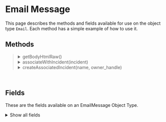 # Email Message

This page describes the methods and fields available for use on the object type `Email`. Each method has a simple example of how to use it.

## Methods
<blockquote>
<!-- Start of section -->
  <!-- Start of method -->
  <details><summary> getBodyHtmlRaw() </summary>

  Returns the content of the email message, including the HTML markup. The returned string is a unicode string.

  Example:
  ```python
  from bs4 import BeautifulSoup

  soup = BeautifulSoup(emailmessage.getBodyHtmlRaw(), "html.parser")

  links = soup.find_all('a')

  for link in links:
    log.info("Found a link in the email. Text: {} href: {}".format(link.text, link.get('href')))
  ```
  </details>
  <!-- End of method -->

  <!-- Start of method -->
  <details><summary> associateWithIncident(incident) </summary>

  Associates the email message with an incident returned by helper.findIncidents(). It does not return a value, but sets the top-level incident variable.

  Example:
  ```python
  query_builder.contains(fields.incident.name, "Existing Incident")
  query_builder.sortByAscending(fields.incident.id)
  query = query_builder.build()

  query_results = helper.findIncidents(query)

  if len(query_results) > 0:
    inc = query_results[0]
    emailmessage.associateWithIncident(inc)
    incident.description = "This incident was associated with an email"
  else:
    log.info('Could not find any incident to associate with')
  ```
  </details>
  <!-- End of method -->

  <!-- Start of method -->
  <details><summary> createAssociatedIncident(name, owner_handle) </summary>

  Creates an incident based on the email message. It does not return a value, but sets the top-level incident variable.

  `name: string` provide a name for the incident

  `owner_handle: user or group` Specify the owner of the new incident. For an individual user, enter the user's ID or email address. For a group, enter the group's ID or name.

  Example:
  ```python
  owner = principal.id
  emailmessage.createAssociatedIncident(emailmessage.subject, owner)

  incident.description = helper.createRichText("This incident was created from an email")
  ```
  </details>
  <!-- End of method -->

<!-- End of section -->
</blockquote>

<br>

## Fields

These are the fields available on an EmailMessage Object Type.

<details>
<summary>Show all fields</summary>

| Name | Display Name | Type | Notes |
|---|:---|:---|:---|
| attachments | Attachments | nested_collection | Returns an array of attachment metadata objects, with each element containing the following properties: id, presented_filename, presented_content_type, suggested_filename, suggested_content_type, content_id, size, inline. The "presented_" prefix properties (which may have a value of None) reflect the file details as defined by the email headers. The "suggested_" prefix properties (which always have a value) reflect the file details as calculated upon inspection by the email ingester. The inline property indicates whether the attachment was found inline in the email body (True) or a separate file attachment (False). The attachment metadata objects are not visible in the script editor type ahead. |
| body | Body | textarea | Returns the content of the email body as plain text. Any HTML markup is removed. |
| cc | Cc | nested_collection | Returns an array of objects representing the recipients present in the CC or To field of the email. Each element defines a mandatory address value with an optional name value. |
| cc_address | Cc Address | collection_item_text |  |
| cc_name | Cc Name | collection_item_text |  |
| sender | From | nested_collection | Returns a single object representing the recipient in the From field of the email. This object defines a mandatory address value with an optional name value. |
| from_address | From Address | text |  |
| from_name | From Name | text |  |
| headers | Headers | nested_collection | Returns a map (dictionary) representation of the headers defined in the email. The header name acts as the map key and the corresponding value for each header key is an array that may contain none, one or multiple elements. Both the header name and the elements in the corresponding array of header values are all expressed as strings. |
| id | ID | number | Returns the ID number assigned to the email message, which is shown on the Mail Inbox page. |
| inbound_mailbox | Inbound Mailbox | select | Returns the name of the inbound email connection configured in the SOAR platform. You can view the inbound mailboxes in the Organization tab under Administrator Settings. |
| received_date | Received Date | datetimepicker | The date the email was received. |
| sent_date | Sent Date | datetimepicker | The date the email was sent. |
| subject | Subject | text | Returns the subject of the email message. |
| to | To | nested_collection |  |
| to_address | To Address | collection_item_text |  |
| to_name | To Name | collection_item_text |  |

</details>
